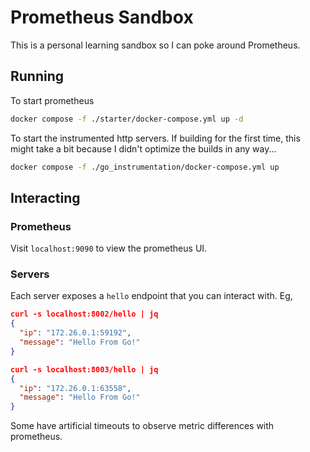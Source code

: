 # Prometheus Sandbox

This is a personal learning sandbox so I can poke around Prometheus.

## Running
To start prometheus
```sh
docker compose -f ./starter/docker-compose.yml up -d
```

To start the instrumented http servers. If building for the first time, this might take a bit because I didn't optimize the builds in any way...

```sh
docker compose -f ./go_instrumentation/docker-compose.yml up
```

## Interacting

### Prometheus
Visit `localhost:9090` to view the prometheus UI.

### Servers
Each server exposes a `hello` endpoint that you can interact with. Eg,

```json
curl -s localhost:8002/hello | jq
{
  "ip": "172.26.0.1:59192",
  "message": "Hello From Go!"
}

curl -s localhost:8003/hello | jq
{
  "ip": "172.26.0.1:63558",
  "message": "Hello From Go!"
}
```

Some have artificial timeouts to observe metric differences with prometheus.